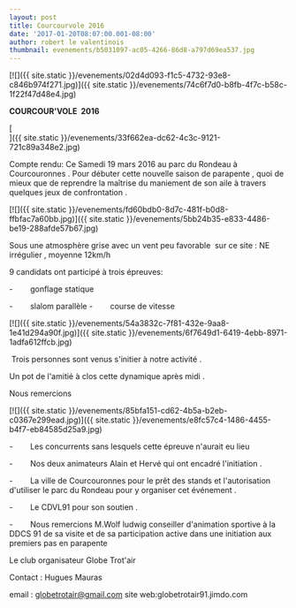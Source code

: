 ```yaml
---
layout: post
title: Courcourvole 2016
date: '2017-01-20T08:07:00.001-08:00'
author: robert le valentinois
thumbnail: evenements/b5031097-ac05-4266-86d8-a797d69ea537.jpg
---
```

[![]({{ site.static }}/evenements/02d4d093-f1c5-4732-93e8-c846b974f271.jpg)]({{ site.static }}/evenements/74c6f7d0-b8fb-4f7c-b58c-1f22f47d48e4.jpg)

**COURCOUR'VOLE&nbsp; 2016**

  

[  
]({{ site.static }}/evenements/33f662ea-dc62-4c3c-9121-721c89a348e2.jpg)

  

  

 Compte rendu:
Ce Samedi 19 mars 2016 au parc du Rondeau à Courcouronnes . Pour débuter cette nouvelle saison de parapente , quoi de mieux que de reprendre la maîtrise du maniement de son aile à travers quelques jeux de confrontation .  

[![]({{ site.static }}/evenements/fd60bdb0-8d7c-481f-b0d8-ffbfac7a60bb.jpg)]({{ site.static }}/evenements/5bb24b35-e833-4486-be19-288afde57b67.jpg)
  

 Sous une atmosphère grise avec un vent peu favorable&nbsp; sur ce site&nbsp;: NE irrégulier , moyenne 12km/h

 9 candidats ont participé à trois épreuves:  
  

-&nbsp;&nbsp;&nbsp;&nbsp;&nbsp;&nbsp;&nbsp; gonflage statique

-&nbsp;&nbsp;&nbsp;&nbsp;&nbsp;&nbsp;&nbsp; slalom parallèle
-&nbsp;&nbsp;&nbsp;&nbsp;&nbsp;&nbsp;&nbsp; course de vitesse  

[![]({{ site.static }}/evenements/54a3832c-7f81-432e-9aa8-1e41d294a90f.jpg)]({{ site.static }}/evenements/6f7649d1-6419-4ebb-8971-1adfa612ffcb.jpg)
  

 &nbsp;Trois personnes sont venus s'initier à notre activité .

 Un pot de l'amitié à clos cette dynamique après midi .

  

Nous remercions  

[![]({{ site.static }}/evenements/85bfa151-cd62-4b5a-b2eb-c0367e299ead.jpg)]({{ site.static }}/evenements/e8fc57c4-1486-4455-b4f7-eb84585d25a9.jpg)
  

-&nbsp;&nbsp;&nbsp;&nbsp;&nbsp;&nbsp;&nbsp; Les concurrents sans lesquels cette épreuve n'aurait eu lieu

-&nbsp;&nbsp;&nbsp;&nbsp;&nbsp;&nbsp;&nbsp; Nos deux animateurs Alain et Hervé qui ont encadré l'initiation .

-&nbsp;&nbsp;&nbsp;&nbsp;&nbsp;&nbsp;&nbsp; La ville de Courcouronnes pour le prêt des stands et l'autorisation d'utiliser le parc du Rondeau pour y organiser cet événement .

-&nbsp;&nbsp;&nbsp;&nbsp;&nbsp;&nbsp;&nbsp; Le CDVL91 pour son soutien .

-&nbsp;&nbsp;&nbsp;&nbsp;&nbsp;&nbsp;&nbsp; Nous remercions M.Wolf ludwig conseiller d'animation sportive à la DDCS 91 de sa visite et de sa participation active dans une initiation aux premiers pas en parapente

  

 Le club organisateur Globe Trot'air
  

  

 Contact&nbsp;: Hugues Mauras

 email&nbsp;: [globetrotair@gmail.com](mailto:globetrotair@gmail.com)
site web:globetrotair91.jimdo.com  
